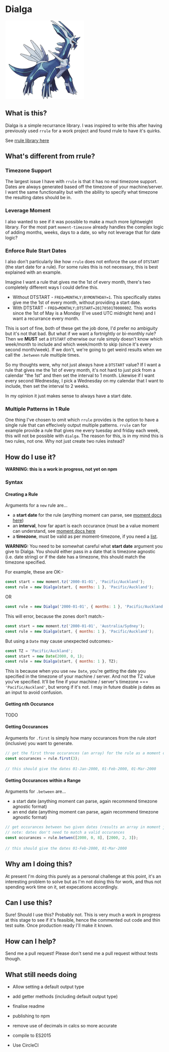 # Dialga

![dialga](./docs/dialga.png)

## What is this?

Dialga is a simple recurrance library. I was inspired to write this after having previously used `rrule` for a work project and found rrule to have it's quirks.

See [rrule library here](https://github.com/jakubroztocil/rrule)

## What's different from rrule?

### Timezone Support

The largest issue I have with `rrule` is that it has no real timezone support. Dates are always generated based off the timezone of your machine/server. I want the same functionality but with the ability to specify what timezone the resulting dates should be in.

### Leverage Moment
I also wanted to see if it was possible to make a much more lightweight library. For the most part `moment-timezone` already handles the complex logic of adding months, weeks, days to a date, so why not leverage that for date logic?

### Enforce Rule Start Dates
I also don't particularly like how `rrule` does not enforce the use of `DTSTART` (the start date for a rule). For some rules this is not necessary, this is best explained with an example.

Imagine I want a rule that gives me the 1st of every month, there's two completely different ways I could define this.
* Without DTSTART - `FREQ=MONTHLY;BYMONTHDAY=1`. This specifically states give me the 1st of every month, without providing a start date.
* With DTSTART - `FREQ=MONTHLY;DTSTART=20170501T000000Z`. This works since the 1st of May is a Monday (I've used UTC midnight here) and I want a recurrance every month.

This is sort of fine, both of these get the job done, I'd prefer no ambiguity but it's not that bad. But what if we want a fortnightly or bi-monthly rule?
Then we **MUST** set a `DTSTART` otherwise our rule simply doesn't know which week/month to include and which week/month to skip (since it's every second month/week).
If we don't, we're going to get weird results when we call the `.between` rule multiple times.

So my thoughts were, why not just always have a `DTSTART` value?
If I want a rule that gives me the 1st of every month, it's not hard to just pick from a calendar "the 1st" and then set the interval to 1 month.
Likewise if I want every second Wednesday, I pick a Wednesday on my calendar that I want to include, then set the interval to 2 weeks.

In my opinion it just makes sense to always have a start date.

### Multiple Patterns in 1 Rule

One thing I've chosen to omit which `rrule` provides is the option to have a single rule that can effecively output multiple patterns.
`rrule` can for example provide a rule that gives me every tuesday and friday each week, this will not be possible with `dialga`.
The reason for this, is in my mind this is two rules, not one. Why not just create two rules instead?

## How do I use it?

**WARNING: this is a work in progress, not yet on npm**

### Syntax

#### Creating a Rule

Arguments for a `new` rule are...
* a **start date** for the rule (anything moment can parse, see [moment docs here](https://momentjs.com/docs/#/parsing/))
* an **interval**, how far apart is each occurance (must be a value moment can understand, see [moment docs here](https://momentjs.com/docs/#/manipulating/add/)
* a **timezone**, must be valid as per moment-timezone, if you need a [list](https://runkit.com/nizmox/592e51e95b3c9b00122cbf78).

**WARNING:** You need to be somewhat careful what **start date** argument you give to Dialga. You should either pass in a date that is timezone agnostic (i.e. date string) or if the date has a timezone, this should match the timezone specified.

For example, these are OK:-
```js
const start = new moment.tz('2000-01-01', 'Pacific/Auckland');
const rule = new Dialga(start, { months: 1 }, 'Pacific/Auckland');
```
OR
```js
const rule = new Dialga('2000-01-01', { months: 1 }, 'Pacific/Auckland');
```

This will error, because the zones don't match:-
```js
const start = new moment.tz('2000-01-01', 'Australia/Sydney');
const rule = new Dialga(start, { months: 1 }, 'Pacific/Auckland');
```

But using a `Date` may cause unexpected outcomes:-
```js
const TZ = 'Pacific/Auckland';
const start = new Date(2000, 0, 1);
const rule = new Dialga(start, { months: 1 }, TZ);
```
This is because when you use `new Date`, you're getting the date you specified in the timezone of your machine / server. And not the TZ value you've specified. It'll be fine if your machine / server's timezone === `'Pacific/Auckland'`, but wrong if it's not. I may in future disable js dates as an input to avoid confusion.


#### Getting nth Occurance

TODO

#### Getting Occurances

Arguments for `.first` is simply how many occurances from the rule _start_ (inclusive) you want to generate.

```js
// get the first three occurances (an array) for the rule as a moment objects
const occurances = rule.first(3);

// this should give the dates 01-Jan-2000, 01-Feb-2000, 01-Mar-2000
```

#### Getting Occurances within a Range

Arguments for `.between` are...
* a start date (anything moment can parse, again recommend timezone agnostic format)
* an end date (anything moment can parse, again recommend timezone agnostic format)

```js
// get occurances between two given dates (results an array in moment js format)
// note: dates don't need to match a valid occurances
const occurances = rule.betwen([2000, 0, 8], [2000, 2, 3]);

// this should give the dates 01-Feb-2000, 01-Mar-2000
```

## Why am I doing this?

At present I'm doing this purely as a personal challenge at this point, it's an interesting problem to solve but as I'm not doing this for work, and thus not spending work time on it, set expecations accordingly.

## Can I use this?

Sure! Should I use this? Probably not. This is very much a work in progress at this stage to see if it's feasible, hence the commented out code and thin test suite. Once production ready I'll make it known.

## How can I help?

Send me a pull request! Please don't send me a pull request without tests though.

## What still needs doing

* Allow setting a default output type
* add getter methods (including default output type)
* finalise readme
* publishing to npm

* remove use of decimals in calcs so more accurate
* compile to ES2015
* Use CircleCI
